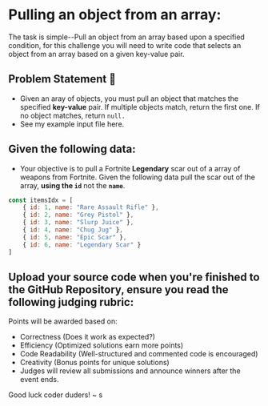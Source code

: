 # Pulling an object from an array:
The task is simple--Pull an object from an array based upon a specified condition, for this challenge you will need to write code that selects an object from an array based on a given key-value pair.


## Problem Statement :thinking:
- Given an aray of objects, you must pull an object that matches the specified **key-value** pair. If multiple objects match, return the first one. If no object matches, return ``null.``
- See my example input file here.


## Given the following data:
- Your objective is to pull a Fortnite __Legendary__ scar out of a array of weapons from Fortnite. Given the following data pull the scar out of the array, __using the ``id``__ not the __``name``__. 

```js 
const itemsIdx = [
    { id: 1, name: "Rare Assault Rifle" },
    { id: 2, name: "Grey Pistol" },
    { id: 3, name: "Slurp Juice" },
    { id: 4, name: "Chug Jug" },
    { id: 5, name: "Epic Scar" },
    { id: 6, name: "Legendary Scar" }
]
```

## Upload your source code when you're finished to the GitHub Repository, ensure you read the following judging rubric:

Points will be awarded based on:
 - Correctness (Does it work as expected?)
 - Efficiency (Optimized solutions earn more points)
 - Code Readability (Well-structured and commented code is encouraged)
 - Creativity (Bonus points for unique solutions)
 - Judges will review all submissions and announce winners after the event ends.

Good luck coder duders!
~ s